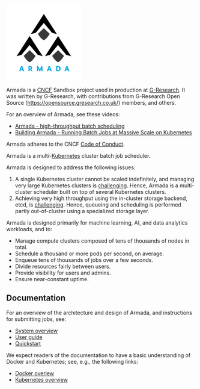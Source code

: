 <img src="./logo.svg" width="200"/>

Armada is a [CNCF](https://www.cncf.io/) Sandbox project used in production at [G-Research](https://www.gresearch.co.uk/).
It was written by G-Research, with contributions from G-Research Open Source (https://opensource.gresearch.co.uk/) members,
and others.

For an overview of Armada, see these videos:

- [Armada - high-throughput batch scheduling](https://www.youtube.com/watch?v=FT8pXYciD9A)
- [Building Armada - Running Batch Jobs at Massive Scale on Kubernetes](https://www.youtube.com/watch?v=B3WPxw3OUl4)

Armada adheres to the CNCF [Code of Conduct](https://github.com/cncf/foundation/blob/master/code-of-conduct.md).

Armada is a multi-[Kubernetes](https://kubernetes.io/docs/concepts/overview/) cluster batch job scheduler.

Armada is designed to address the following issues:

1. A single Kubernetes cluster cannot be scaled indefinitely, and managing very large Kubernetes clusters is [challenging](https://openai.com/blog/scaling-kubernetes-to-7500-nodes/). Hence, Armada is a multi-cluster scheduler built on top of several Kubernetes clusters.
2. Achieving very high throughput using the in-cluster storage backend, etcd, is [challenging](https://etcd.io/docs/v3.5/op-guide/performance/). Hence, queueing and scheduling is performed partly out-of-cluster using a specialized storage layer.

Armada is designed primarily for machine learning, AI, and data analytics workloads, and to:

- Manage compute clusters composed of tens of thousands of nodes in total.
- Schedule a thousand or more pods per second, on average.
- Enqueue tens of thousands of jobs over a few seconds.
- Divide resources fairly between users.
- Provide visibility for users and admins.
- Ensure near-constant uptime.

## Documentation

For an overview of the architecture and design of Armada, and instructions for submitting jobs, see:

- [System overview](https://github.com/armadaproject/armada/blob/master/docs/design.md)
- [User guide](https://github.com/armadaproject/armada/blob/master/docs/user.md)
- [Quickstart](https://github.com/armadaproject/armada/blob/master/docs/quickstart/index.md)

We expect readers of the documentation to have a basic understanding of Docker and Kubernetes; see, e.g., the following links:

- [Docker overiew](https://docs.docker.com/get-started/overview/)
- [Kubernetes overview](https://kubernetes.io/docs/concepts/overview/)

